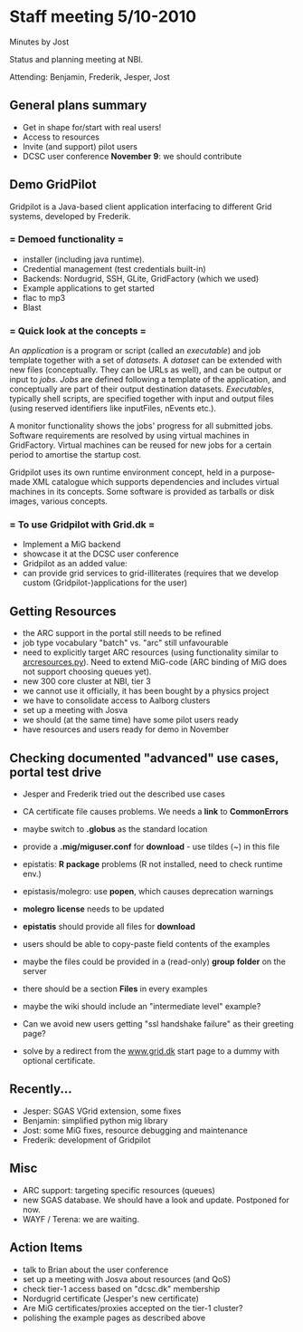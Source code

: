 # Staff meeting 5/10-2010

Minutes by Jost

Status and planning meeting at NBI.

Attending: Benjamin, Frederik, Jesper, Jost 

## General plans summary

 - Get in shape for/start with real users!
  - Access to resources
  - Invite (and support) pilot users
 - DCSC user conference **November** **9**: we should contribute

## Demo GridPilot

Gridpilot is a Java-based client application interfacing to different
Grid systems, developed by Frederik. 

### = Demoed functionality =

 - installer (including java runtime).
 - Credential management (test credentials built-in)
 - Backends: Nordugrid, SSH, GLite, GridFactory (which we used)
 - Example applications to get started
  - flac to mp3
  - Blast

### = Quick look at the concepts =

An *application* is a program or script (called an *executable*) and
job template together with a set of *datasets*.
A *dataset* can be extended with new files (conceptually. They can be
URLs as well), and can be output or input to *jobs*.
*Jobs* are defined following a template of the application, and
conceptually are part of their output destination datasets.
*Executables*, typically shell scripts, are specified together with
input and output files (using reserved identifiers like inputFiles,
nEvents etc.). 

A monitor functionality shows the jobs' progress for all submitted
jobs. 
Software requirements are resolved by using virtual machines in
GridFactory. Virtual machines can be reused for new jobs for a certain 
period to amortise the startup cost.

Gridpilot uses its own runtime environment concept, held in a purpose-made
XML catalogue which supports dependencies and includes virtual 
machines in its concepts. Some software is provided as tarballs 
or disk images, various concepts.

### = To use Gridpilot with Grid.dk =

 - Implement a MiG backend
 - showcase it at the DCSC user conference
 - Gridpilot as an added value:
  - can provide grid services to grid-illiterates (requires that we develop custom (Gridpilot-)applications for the user)

## Getting Resources

 - the ARC support in the portal still needs to be refined
  - job type vocabulary "batch" vs. "arc" still unfavourable
  - need to explicitly target ARC resources (using functionality similar to [arcresources.py](https://portal.grid.dk/cgi-bin/arcresources.py)). Need to extend MiG-code (ARC binding of MiG does not support choosing queues yet).
 - new 300 core cluster at NBI, tier 3
  - we cannot use it officially, it has been bought by a physics project
 - we have to consolidate access to Aalborg clusters
  - set up a meeting with Josva
  - we should (at the same time) have some pilot users ready
  - have resources and users ready for demo in November

## Checking documented "advanced" use cases, portal test drive

 - Jesper and Frederik tried out the described use cases
  - CA certificate file causes problems. We needs a **link** to **CommonErrors**
  - maybe switch to **.globus** as the standard location
  - provide a **.mig/miguser.conf** for **download** - use tildes (~) in this file
 - epistatis: **R** **package** problems (R not installed, need to check runtime env.)
 - epistasis/molegro: use **popen**, which causes deprecation warnings
 - **molegro** **license** needs to be updated
 - **epistatis** should provide all files for **download**
 - users should be able to copy-paste field contents of the examples
 - maybe the files could be provided in a (read-only) **group** **folder** on the server
 - there should be a section **Files** in every examples

 - maybe the wiki should include an "intermediate level" example?

 - Can we avoid new users getting "ssl handshake failure" as their greeting page?
  - solve by a redirect from the www.grid.dk start page to a dummy with optional certificate.

## Recently...

 - Jesper: SGAS VGrid extension, some fixes
 - Benjamin: simplified python mig library
 - Jost: some MiG fixes, resource debugging and maintenance
 - Frederik: development of Gridpilot

## Misc

 - ARC support: targeting specific resources (queues)
 - new SGAS database. We should have a look and update. Postponed for now.
 - WAYF / Terena: we are waiting.

## Action Items

 - talk to Brian about the user conference
 - set up a meeting with Josva about resources (and QoS)
 - check tier-1 access based on "dcsc.dk" membership
  - Nordugrid certificate (Jesper's new certificate)
  - Are MiG certificates/proxies accepted on the tier-1 cluster?
 - polishing the example pages as described above